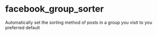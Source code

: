 # facebook_group_sorter
Automatically set the sorting method of posts in a group you visit to you preferred default
